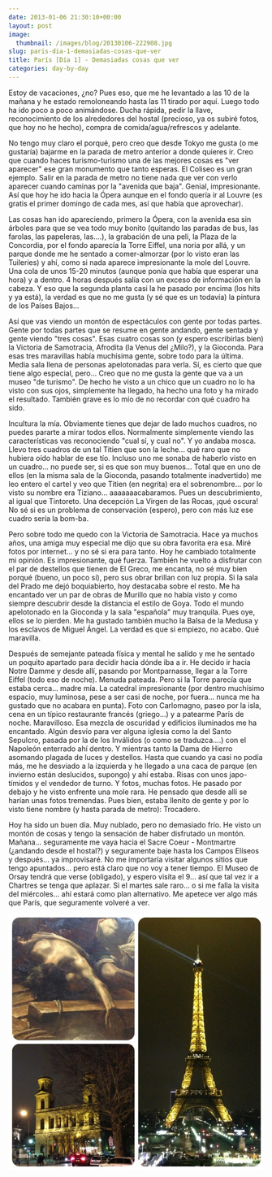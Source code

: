 ```yaml
---
date: 2013-01-06 21:30:10+00:00
layout: post
image:
  thumbnail: /images/blog/20130106-222908.jpg
slug: paris-dia-1-demasiadas-cosas-que-ver
title: París [Día 1] - Demasiadas cosas que ver
categories: day-by-day
---
```


Estoy de vacaciones, ¿no? Pues eso, que me he levantado a las 10 de la mañana y he estado remoloneando hasta las 11 tirado por aquí. Luego todo ha ido poco a poco animándose. Ducha rápida, pedir la llave, reconocimiento de los alrededores del hostal (precioso, ya os subiré fotos, que hoy no he hecho), compra de comida/agua/refrescos y adelante.

No tengo muy claro el porqué, pero creo que desde Tokyo me gusta (o me gustaría) bajarme en la parada de metro anterior a donde quieres ir. Creo que cuando haces turismo-turismo una de las mejores cosas es "ver aparecer" ese gran monumento que tanto esperas. El Coliseo es un gran ejemplo. Salir en la parada de metro no tiene nada que ver con verlo aparecer cuando caminas por la "avenida que baja". Genial, impresionante. Así que hoy he ido hacia la Ópera aunque en el fondo quería ir al Louvre (es gratis el primer domingo de cada mes, así que había que aprovechar).

Las cosas han ido apareciendo, primero la Ópera, con la avenida esa sin árboles para que se vea todo muy bonito (quitando las paradas de bus, las farolas, las papeleras, las....), la grabación de una peli, la Plaza de la Concordia, por el fondo aparecía la Torre Eiffel, una noria por allá, y un parque donde me he sentado a comer-almorzar (por lo visto eran las Tuileries) y ahí, como si nada aparece impresionante la mole del Louvre. Una cola de unos 15-20 minutos (aunque ponía que había que esperar una hora) y a dentro. 4 horas después salía con un exceso de información en la cabeza. Y eso que la segunda planta casi la he pasado por encima (los hits y ya está), la verdad es que no me gusta (y sé que es un todavía) la pintura de los Países Bajos...

Así que vas viendo un montón de espectáculos con gente por todas partes. Gente por todas partes que se resume en gente andando, gente sentada y gente viendo "tres cosas". Esas cuatro cosas son (y espero escribirlas bien) la Victoria de Samotracia, Afrodita (la Venus del ¿Milo?), y la Gioconda. Para esas tres maravillas había muchísima gente, sobre todo para la última. Media sala llena de personas apelotonadas para verla. Sí, es cierto que que tiene algo especial, pero... Creo que no me gusta la gente que va a un museo "de turismo". De hecho he visto a un chico que un cuadro no lo ha visto con sus ojos, simplemente ha llegado, ha hecho una foto y ha mirado el resultado. También grave es lo mío de no recordar con qué cuadro ha sido.

Incultura la mía. Obviamente tienes que dejar de lado muchos cuadros, no puedes pararte a mirar todos ellos. Normalmente simplemente viendo las características vas reconociendo "cual sí, y cual no". Y yo andaba mosca. Llevo tres cuadros de un tal Titien que son la leche... qué raro que no hubiera oído hablar de ese tío. Incluso uno me sonaba de haberlo visto en un cuadro... no puede ser, si es que son muy buenos... Total que en uno de ellos (en la misma sala de la Gioconda, pasando totalmente inadvertido) me leo entero el cartel y veo que Titien (en negrita) era el sobrenombre... por lo visto su nombre era Tiziano... aaaaaaacabaramos. Pues un descubrimiento, al igual que Tintoreto. Una decepción La Virgen de las Rocas, ¡qué oscura! No sé si es un problema de conservación (espero), pero con más luz ese cuadro sería la bom-ba.

Pero sobre todo me quedo con la Victoria de Samotracia. Hace ya muchos años, una amiga muy especial me dijo que su obra favorita era esa. Miré fotos por internet... y no sé si era para tanto. Hoy he cambiado totalmente mi opinión. Es impresionante, qué fuerza. También he vuelto a disfrutar con el par de destellos que tienen de El Greco, me encanta, no sé muy bien porqué (bueno, un poco sí), pero sus obrar brillan con luz propia. Si la sala del Prado me dejó boquiabierto, hoy destacaba sobre el resto. Me ha encantado ver un par de obras de Murillo que no había visto y como siempre descubrir desde la distancia el estilo de Goya. Todo el mundo apelotonado en la Gioconda y la sala "española" muy tranquila. Pues oye, ellos se lo pierden. Me ha gustado también mucho la Balsa de la Medusa y los esclavos de Miguel Ángel. La verdad es que si empiezo, no acabo. Qué maravilla.

Después de semejante pateada física y mental he salido y me he sentado un poquito apartado para decidir hacia dónde iba a ir. He decido ir hacia Notre Damme y desde allí, pasando por Montparnasse, llegar a la Torre Eiffel (todo eso de noche). Menuda pateada. Pero si la Torre parecía que estaba cerca... madre mía. La catedral impresionante (por dentro muchísimo espacio, muy luminosa, pese a ser casi de noche, por fuera... nunca me ha gustado que no acabara en punta). Foto con Carlomagno, paseo por la isla, cena en un típico restaurante francés (griego...) y a patearme París de noche. Maravilloso. Esa mezcla de oscuridad y edificios iluminados me ha encantado. Algún desvío para ver alguna iglesia como la del Santo Sepulcro, pasada por la de los Inválidos (o como se traduzca....) con el Napoleón enterrado ahí dentro. Y mientras tanto la Dama de Hierro asomando plagada de luces y destellos. Hasta que cuando ya casi no podía más, me he desviado a la izquierda y he llegado a una caca de parque (en invierno están deslucidos, supongo) y ahí estaba. Risas con unos japo-tímidos y el vendedor de turno. Y fotos, muchas fotos. He pasado por debajo y he visto enfrente una mole rara. He pensado que desde allí se harían unas fotos tremendas. Pues bien, estaba llenito de gente y por lo visto tiene nombre (y hasta parada de metro): Trocadero.

Hoy ha sido un buen día. Muy nublado, pero no demasiado frío. He visto un montón de cosas y tengo la sensación de haber disfrutado un montón. Mañana... seguramente me vaya hacia el Sacre Coeur - Montmartre (¿andando desde el hostal?) y seguramente baje hasta los Campos Elíseos y después... ya improvisaré. No me importaría visitar algunos sitios que tengo apuntados... pero está claro que no voy a tener tiempo. El Museo de Orsay tendrá que verse (obligado), y espero visita el 9... así que tal vez ir a Chartres se tenga que aplazar. Si el martes sale raro... o si me falla la visita del miércoles... ahí estará como plan alternativo. Me apetece ver algo más que París, que seguramente volveré a ver.

[![20130106-222908.jpg](/images/blog/20130106-222908.jpg)](/images/blog/20130106-222908.jpg)
